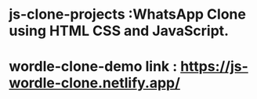 # js-clone-projects :WhatsApp Clone using HTML CSS and JavaScript.

# wordle-clone-demo link : https://js-wordle-clone.netlify.app/
